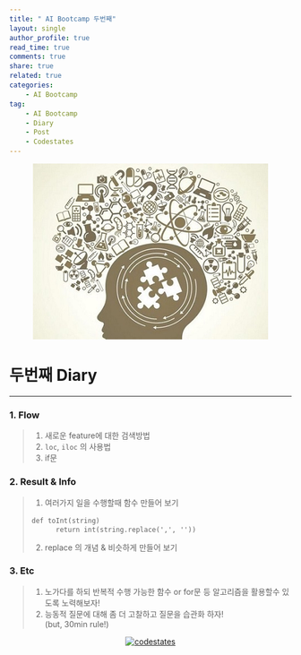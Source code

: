 ```yaml
---
title: " AI Bootcamp 두번째"
layout: single
author_profile: true
read_time: true
comments: true
share: true
related: true
categories:
    - AI Bootcamp
tag:
    - AI Bootcamp
    - Diary
    - Post
    - Codestates
---
```

<p align="center">
  <img src="/assets/img/post/AIbootcamp.jpg" alt="AI Bootcamp"/>
</p> 
  
# 두번째 Diary
---  

### 1. Flow

> 1. 새로운 feature에 대한 검색방법
> 2. `loc`, `iloc` 의 사용법
> 3. if문  
  
### 2. Result & Info  

> 1. 여러가지 일을 수행할때 함수 만들어 보기
> ```
>def toInt(string)
>       return int(string.replace(',', ''))
> ```
> 2. replace 의 개념 & 비슷하게 만들어 보기  
  
### 3. Etc  

> 1. 노가다를 하되 반복적 수행 가능한 함수 or for문 등 알고리즘을 활용할수 있도록 노력해보자!
> 2. 능동적 질문에 대해 좀 더 고찰하고 질문을 습관화 하자!  
(but, 30min rule!)  
  
<p align="center">
    <a href="https://codestates.com" target = "_blank">
        <img src="https://i.imgur.com/RDAD11M.png" 
        width="300" height="300"
        alt="codestates"/>
    </a>
</p> 